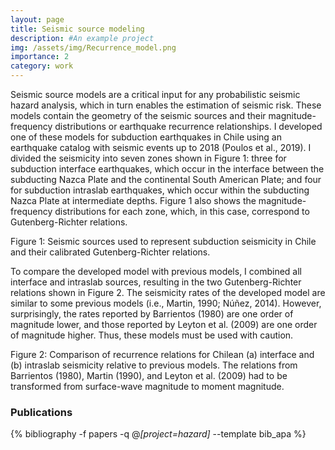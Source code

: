 ```yaml
---
layout: page
title: Seismic source modeling
description: #An example project
img: /assets/img/Recurrence_model.png
importance: 2
category: work
---
```



Seismic source models are a critical input for any probabilistic seismic hazard analysis, which in turn enables the estimation of seismic risk. These models contain the geometry of the seismic sources and their magnitude-frequency distributions or earthquake recurrence relationships. I developed one of these models for subduction earthquakes in Chile using an earthquake catalog with seismic events up to 2018 (Poulos et al., 2019). I divided the seismicity into seven zones shown in Figure 1: three for subduction interface earthquakes, which occur in the interface between the subducting Nazca Plate and the continental South American Plate; and four for subduction intraslab earthquakes, which occur within the subducting Nazca Plate at intermediate depths. Figure 1 also shows the magnitude-frequency distributions for each zone, which, in this case, correspond to Gutenberg-Richter relations.

<div class="row">
    <div class="col-sm mt-3 mt-md-0 text-center">
        <img class="img-fluid rounded z-depth-1" src="{{ '/assets/img/Recurrence_model.png' | relative_url }}" alt="" title="Figure 1"/>
    </div>
</div>
<div class="caption">
    Figure 1: Seismic sources used to represent subduction seismicity in Chile and their calibrated Gutenberg-Richter relations.
</div>

To compare the developed model with previous models, I combined all interface and intraslab sources, resulting in the two Gutenberg-Richter relations shown in Figure 2. The seismicity rates of the developed model are similar to some previous models (i.e., Martin, 1990; Núñez, 2014). However, surprisingly, the rates reported by Barrientos (1980) are one order of magnitude lower, and those reported by Leyton et al. (2009) are one order of magnitude higher. Thus, these models must be used with caution.

<div class="row">
    <div class="col-sm mt-3 mt-md-0 text-center">
        <img class="img-fluid rounded z-depth-1" src="{{ '/assets/img/Compare_rates.svg' | relative_url }}" alt="" title="Figure 2"/>
    </div>
</div>
<div class="caption">
    Figure 2: Comparison of recurrence relations for Chilean (a) interface and (b) intraslab seismicity relative to previous models. The relations from Barrientos (1980), Martin (1990), and Leyton et al. (2009) had to be transformed from surface-wave magnitude to moment magnitude.
</div>


<div class="publications">

<h3>Publications</h3>

{% bibliography -f papers -q @*[project=hazard]* --template bib_apa %}

</div>
